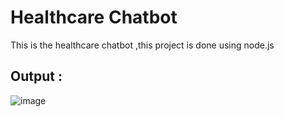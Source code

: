 # Healthcare Chatbot
This is the healthcare chatbot ,this project is done using node.js

## Output :
![image](https://github.com/ShreeyaNemade/Chatbot/assets/124516125/6c479a85-b588-4bed-a969-e61aea22fc6f)

